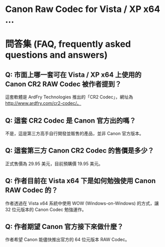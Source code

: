 # Canon Raw Codec for Vista / XP x64 ...

# 問答集 (FAQ, frequently asked questions and answers)

## Q: 市面上哪一套可在 Vista / XP x64 上使用的 Canon CR2 RAW Codec 被作者提到？
這套軟體是 ArdFry Technologies 推出的「CR2 Codec」，網址為 http://www.ardfry.com/cr2-codec/。

## Q: 這套 CR2 Codec 是 Canon 官方出的嗎？
不是，這是第三方高手自行開發並販售的產品，並非 Canon 官方版本。

## Q: 這套第三方 Canon CR2 Codec 的售價是多少？
正式售價為 29.95 美元，目前預購價 19.95 美元。

## Q: 作者目前在 Vista x64 下是如何勉強使用 Canon RAW Codec 的？
作者透過在 Vista x64 系統中使用 WOW (Windows-on-Windows) 的方式，讓 32 位元版本的 Canon Codec 勉強運作。

## Q: 作者期望 Canon 官方接下來做什麼？
作者希望 Canon 能儘快推出官方的 64 位元版本 RAW Codec。